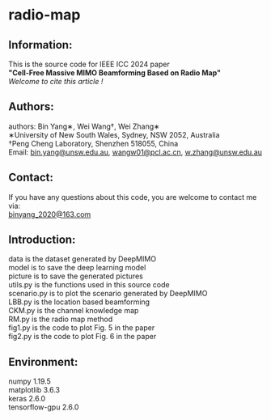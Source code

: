 # radio-map

## Information:
This is the source code for IEEE ICC 2024 paper  
__"Cell-Free Massive MIMO Beamforming Based on Radio Map"__  
_Welcome to cite this article !_

## Authors:  
authors: Bin Yang∗, Wei Wang†, Wei Zhang∗  
∗University of New South Wales, Sydney, NSW 2052, Australia   
†Peng Cheng Laboratory, Shenzhen 518055, China  
Email: bin.yang@unsw.edu.au, wangw01@pcl.ac.cn, w.zhang@unsw.edu.au  

## Contact:  
If you have any questions about this code, you are welcome to contact me via:  
binyang_2020@163.com  

## Introduction:  
data is the dataset generated by DeepMIMO                
model is to save the deep learning model  
picture is to save the generated pictures  
utils.py is the functions used in this source code  
scenario.py is to plot the scenario generated by DeepMIMO  
LBB.py is the location based beamforming  
CKM.py is the channel knowledge map  
RM.py is the radio map method  
fig1.py is the code to plot Fig. 5 in the paper  
fig2.py is the code to plot Fig. 6 in the paper  

## Environment:  
numpy                   1.19.5  
matplotlib              3.6.3  
keras                   2.6.0  
tensorflow-gpu          2.6.0  
